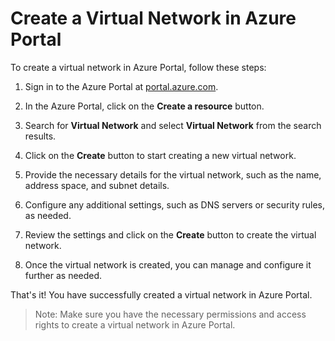 # Create a Virtual Network in Azure Portal

To create a virtual network in Azure Portal, follow these steps:

1. Sign in to the Azure Portal at [portal.azure.com](https://portal.azure.com).

2. In the Azure Portal, click on the **Create a resource** button.

3. Search for **Virtual Network** and select **Virtual Network** from the search results.

4. Click on the **Create** button to start creating a new virtual network.

5. Provide the necessary details for the virtual network, such as the name, address space, and subnet details.

6. Configure any additional settings, such as DNS servers or security rules, as needed.

7. Review the settings and click on the **Create** button to create the virtual network.

8. Once the virtual network is created, you can manage and configure it further as needed.

That's it! You have successfully created a virtual network in Azure Portal.

> Note: Make sure you have the necessary permissions and access rights to create a virtual network in Azure Portal.
